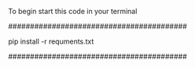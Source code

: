 To begin start this code in your terminal

#########################################

pip install -r requments.txt

#########################################
